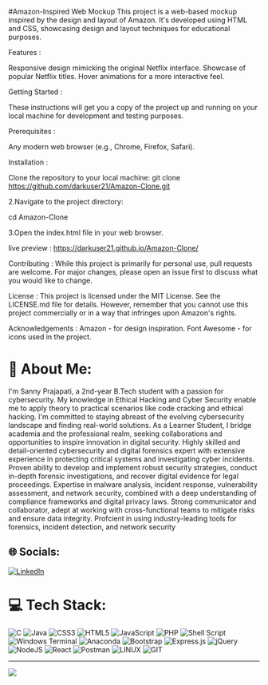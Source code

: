 #Amazon-Inspired Web Mockup
This project is a web-based mockup inspired by the design and layout of Amazon. It's developed using HTML and CSS, showcasing design and layout techniques for educational purposes.

Features :

Responsive design mimicking the original Netflix interface. Showcase of popular Netflix titles. Hover animations for a more interactive feel.

Getting Started : 

These instructions will get you a copy of the project up and running on your local machine for development and testing purposes.

Prerequisites :

Any modern web browser (e.g., Chrome, Firefox, Safari).

Installation :

Clone the repository to your local machine:
git clone https://github.com/darkuser21/Amazon-Clone.git

2.Navigate to the project directory:

cd Amazon-Clone

3.Open the index.html file in your web browser.

live preview : https://darkuser21.github.io/Amazon-Clone/

Contributing :
While this project is primarily for personal use, pull requests are welcome. For major changes, please open an issue first to discuss what you would like to change.

License :
This project is licensed under the MIT License. See the LICENSE.md file for details. However, remember that you cannot use this project commercially or in a way that infringes upon Amazon's rights.

Acknowledgements :
Amazon - for design inspiration.
Font Awesome - for icons used in the project.



# 💫 About Me:
I'm Sanny Prajapati, a 2nd-year B.Tech student with a passion for cybersecurity. My knowledge in Ethical Hacking and Cyber Security enable me to apply theory to practical scenarios like code cracking and ethical hacking. I'm committed to staying abreast of the evolving cybersecurity landscape and finding real-world solutions. As a Learner Student, I bridge academia and the professional realm, seeking collaborations and opportunities to inspire innovation in digital security. Highly skilled and detail-oriented cybersecurity and digital forensics expert with extensive experience in protecting critical systems and investigating cyber incidents. Proven ability to develop and implement robust security strategies, conduct in-depth forensic investigations, and recover digital evidence for legal proceedings. Expertise in malware analysis, incident response, vulnerability assessment, and network security, combined with a deep understanding of compliance frameworks and digital privacy laws. Strong communicator and collaborator, adept at working with cross-functional teams to mitigate risks and ensure data integrity. Profcient in using industry-leading tools for forensics, incident detection, and network security


## 🌐 Socials:
[![LinkedIn](https://img.shields.io/badge/LinkedIn-%230077B5.svg?logo=linkedin&logoColor=white)](https://linkedin.com/in/herish09) 

# 💻 Tech Stack:
![C](https://img.shields.io/badge/c-%2300599C.svg?style=for-the-badge&logo=c&logoColor=white) ![Java](https://img.shields.io/badge/java-%23ED8B00.svg?style=for-the-badge&logo=openjdk&logoColor=white) ![CSS3](https://img.shields.io/badge/css3-%231572B6.svg?style=for-the-badge&logo=css3&logoColor=white) ![HTML5](https://img.shields.io/badge/html5-%23E34F26.svg?style=for-the-badge&logo=html5&logoColor=white) ![JavaScript](https://img.shields.io/badge/javascript-%23323330.svg?style=for-the-badge&logo=javascript&logoColor=%23F7DF1E) ![PHP](https://img.shields.io/badge/php-%23777BB4.svg?style=for-the-badge&logo=php&logoColor=white) ![Shell Script](https://img.shields.io/badge/shell_script-%23121011.svg?style=for-the-badge&logo=gnu-bash&logoColor=white) ![Windows Terminal](https://img.shields.io/badge/Windows%20Terminal-%234D4D4D.svg?style=for-the-badge&logo=windows-terminal&logoColor=white) ![Anaconda](https://img.shields.io/badge/Anaconda-%2344A833.svg?style=for-the-badge&logo=anaconda&logoColor=white) ![Bootstrap](https://img.shields.io/badge/bootstrap-%238511FA.svg?style=for-the-badge&logo=bootstrap&logoColor=white) ![Express.js](https://img.shields.io/badge/express.js-%23404d59.svg?style=for-the-badge&logo=express&logoColor=%2361DAFB) ![jQuery](https://img.shields.io/badge/jquery-%230769AD.svg?style=for-the-badge&logo=jquery&logoColor=white) ![NodeJS](https://img.shields.io/badge/node.js-6DA55F?style=for-the-badge&logo=node.js&logoColor=white) ![React](https://img.shields.io/badge/react-%2320232a.svg?style=for-the-badge&logo=react&logoColor=%2361DAFB) ![Postman](https://img.shields.io/badge/Postman-FF6C37?style=for-the-badge&logo=postman&logoColor=white) ![LINUX](https://img.shields.io/badge/Linux-FCC624?style=for-the-badge&logo=linux&logoColor=black) ![GIT](https://img.shields.io/badge/Git-fc6d26?style=for-the-badge&logo=git&logoColor=white)


---
[![](https://visitcount.itsvg.in/api?id=Empty-Hacker&icon=6&color=4)](https://visitcount.itsvg.in)

<!-- Proudly created with GPRM ( https://gprm.itsvg.in ) -->
